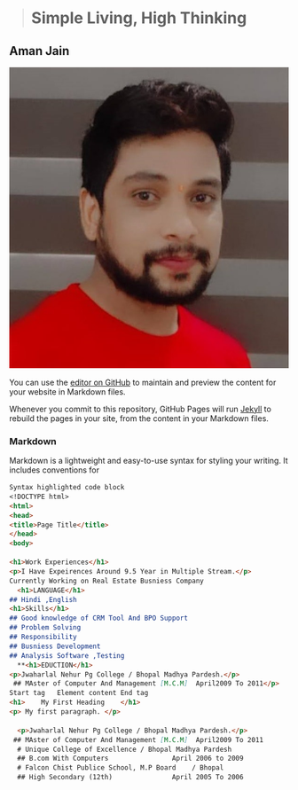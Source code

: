 > # Simple Living, High Thinking 

## Aman Jain
![Sicherung vorbereiten](/img/shortAman.jpg)

You can use the [editor on GitHub](https://github.com/amanjain1988/amanjain1988.github.io/edit/main/index.md) to maintain and preview the content for your website in Markdown files.

Whenever you commit to this repository, GitHub Pages will run [Jekyll](https://jekyllrb.com/) to rebuild the pages in your site, from the content in your Markdown files.

### Markdown

Markdown is a lightweight and easy-to-use syntax for styling your writing. It includes conventions for

```markdown
Syntax highlighted code block
<!DOCTYPE html>
<html>
<head>
<title>Page Title</title>
</head>
<body>

<h1>Work Experiences</h1>
<p>I Have Expeirences Around 9.5 Year in Multiple Stream.</p>
Currently Working on Real Estate Busniess Company
  <h1>LANGUAGE</h1>
## Hindi ,English
<h1>Skills</h1>
## Good knowledge of CRM Tool And BPO Support 
## Problem Solving
## Responsibility
## Busniess Development 
## Analysis Software ,Testing   
  **<h1>EDUCTION</h1>
<p>Jwaharlal Nehur Pg College / Bhopal Madhya Pardesh.</p>
 ## MAster of Computer And Management [M.C.M]  April2009 To 2011</p>
Start tag	Element content	End tag
<h1>	My First Heading	</h1>
<p>	My first paragraph.	</p>

  <p>Jwaharlal Nehur Pg College / Bhopal Madhya Pardesh.</p>
 ## MAster of Computer And Management [M.C.M]  April2009 To 2011
  # Unique College of Excellence / Bhopal Madhya Pardesh 
  ## B.com With Computers                April 2006 to 2009
  # Falcon Chist Publice School, M.P Board    / Bhopal 
  ## High Secondary (12th)               April 2005 To 2006
  
